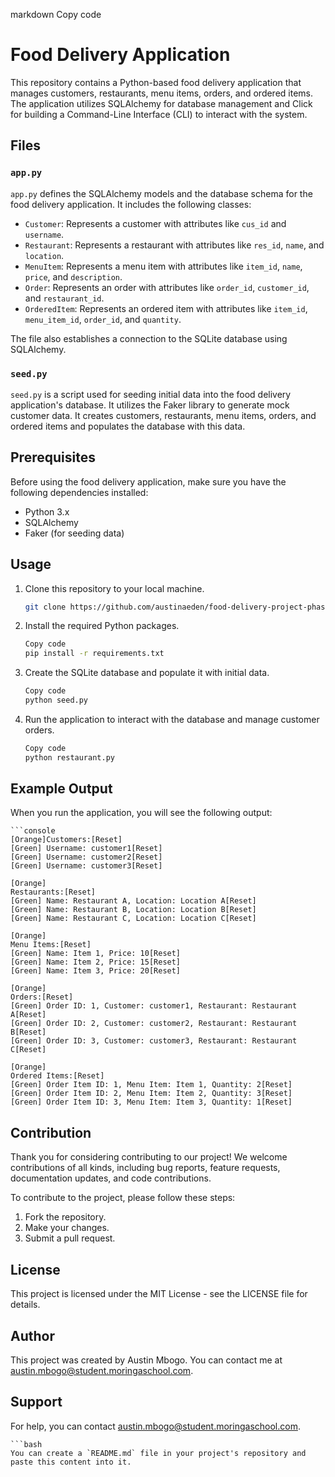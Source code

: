 markdown
Copy code
# Food Delivery Application

This repository contains a Python-based food delivery application that manages customers, restaurants, menu items, orders, and ordered items. The application utilizes SQLAlchemy for database management and Click for building a Command-Line Interface (CLI) to interact with the system.

## Files

### `app.py`

`app.py` defines the SQLAlchemy models and the database schema for the food delivery application. It includes the following classes:

- `Customer`: Represents a customer with attributes like `cus_id` and `username`.
- `Restaurant`: Represents a restaurant with attributes like `res_id`, `name`, and `location`.
- `MenuItem`: Represents a menu item with attributes like `item_id`, `name`, `price`, and `description`.
- `Order`: Represents an order with attributes like `order_id`, `customer_id`, and `restaurant_id`.
- `OrderedItem`: Represents an ordered item with attributes like `item_id`, `menu_item_id`, `order_id`, and `quantity`.

The file also establishes a connection to the SQLite database using SQLAlchemy.

### `seed.py`

`seed.py` is a script used for seeding initial data into the food delivery application's database. It utilizes the Faker library to generate mock customer data. It creates customers, restaurants, menu items, orders, and ordered items and populates the database with this data.

## Prerequisites

Before using the food delivery application, make sure you have the following dependencies installed:

- Python 3.x
- SQLAlchemy
- Faker (for seeding data)

## Usage

1. Clone this repository to your local machine.

   ```bash
   git clone https://github.com/austinaeden/food-delivery-project-phase3.git

2. Install the required Python packages.

    ```bash
    Copy code
    pip install -r requirements.txt

3. Create the SQLite database and populate it with initial data.

    ```bash
    Copy code
    python seed.py

4. Run the application to interact with the database and manage customer orders.

    ```bash
    Copy code
    python restaurant.py

## Example Output
When you run the application, you will see the following output:

    ```console
    [Orange]Customers:[Reset]
    [Green] Username: customer1[Reset]
    [Green] Username: customer2[Reset]
    [Green] Username: customer3[Reset]

    [Orange]
    Restaurants:[Reset]
    [Green] Name: Restaurant A, Location: Location A[Reset]
    [Green] Name: Restaurant B, Location: Location B[Reset]
    [Green] Name: Restaurant C, Location: Location C[Reset]

    [Orange]
    Menu Items:[Reset]
    [Green] Name: Item 1, Price: 10[Reset]
    [Green] Name: Item 2, Price: 15[Reset]
    [Green] Name: Item 3, Price: 20[Reset]

    [Orange]
    Orders:[Reset]
    [Green] Order ID: 1, Customer: customer1, Restaurant: Restaurant A[Reset]
    [Green] Order ID: 2, Customer: customer2, Restaurant: Restaurant B[Reset]
    [Green] Order ID: 3, Customer: customer3, Restaurant: Restaurant C[Reset]

    [Orange]
    Ordered Items:[Reset]
    [Green] Order Item ID: 1, Menu Item: Item 1, Quantity: 2[Reset]
    [Green] Order Item ID: 2, Menu Item: Item 2, Quantity: 3[Reset]
    [Green] Order Item ID: 3, Menu Item: Item 3, Quantity: 1[Reset]


## Contribution
Thank you for considering contributing to our project! We welcome contributions of all kinds, including bug reports, feature requests, documentation updates, and code contributions.

To contribute to the project, please follow these steps:

1. Fork the repository.
2. Make your changes.
3. Submit a pull request.

## License
This project is licensed under the MIT License - see the LICENSE file for details.

## Author
This project was created by Austin Mbogo. You can contact me at austin.mbogo@student.moringaschool.com.

## Support
For help, you can contact austin.mbogo@student.moringaschool.com.

    ```bash
    You can create a `README.md` file in your project's repository and paste this content into it.
